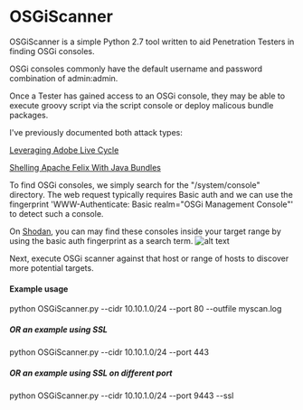 # OSGiScanner

OSGiScanner is a simple Python 2.7 tool written to aid Penetration Testers in finding OSGi consoles.

OSGi consoles commonly have the default username and password combination of admin:admin.

Once a Tester has gained access to an OSGi console, they may be able to execute groovy script via the script console or deploy malicous bundle packages.

I've previously documented both attack types:

[Leveraging Adobe Live Cycle](https://medium.com/rvrsh3ll/leveraging-adobe-livecycle-202ce6772461)

[Shelling Apache Felix With Java Bundles](https://posts.specterops.io/shelling-apache-felix-with-java-bundles-2450d3a099a)

To find OSGi consoles, we simply search for the "/system/console" directory. The web request typically requires Basic auth and we can use the fingerprint 'WWW-Authenticate: Basic realm="OSGi Management Console"' to detect such a console.

On [Shodan](https://shodan.io), you can may find these consoles inside your target range by using the basic auth fingerprint as a search term.
![alt text](https://raw.githubusercontent.com/rvrsh3ll/OSGiScanner/master/ShodanResult.png?token=AF5nU1FpUEEdItiwvHASW0ZGL6ZSKbgsks5b7eYpwA%3D%3D)

Next, execute OSGi scanner against that host or range of hosts to discover more potential targets.

#### Example usage
python OSGiScanner.py --cidr 10.10.1.0/24 --port 80 --outfile myscan.log
##### OR an example using SSL
python OSGiScanner.py --cidr 10.10.1.0/24 --port 443
##### OR an example using SSL on different port
python OSGiScanner.py --cidr 10.10.1.0/24 --port 9443 --ssl

